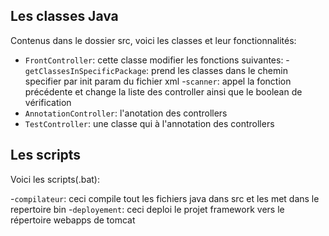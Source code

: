 ## Les classes Java

Contenus dans le dossier src, voici les classes et leur fonctionnalités:
- `FrontController`: cette classe modifier les fonctions suivantes:
    -`getClassesInSpecificPackage`: prend les classes dans le chemin specifier par init param du fichier xml
    -`scanner`: appel la fonction précédente et change la liste des controller ainsi que le boolean de vérification
- `AnnotationController`: l'anotation des controllers
- `TestController`: une classe qui à l'annotation des controllers

## Les scripts

Voici les scripts(.bat):

-`compilateur`: ceci compile tout les fichiers java dans src et les met dans le repertoire bin
-`deployement`: ceci deploi le projet framework vers le répertoire webapps de tomcat 